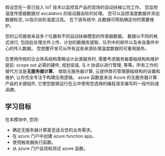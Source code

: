 假设您在一家已投入 IoT 技术以监控其产品的现场的自动扶梯公司工作。 您监控温度传感器数据对 escalators 的驱动器齿轮的处理。 您可以监控温度数据并添加数据标志, 以指示齿轮温度过高。 在下游系统中, 此数据可帮助确定何时需要维护。

您的公司接收来自多个位置和不同自动扶梯模型的传感器数据。 数据以不同的格式进行, 包括批处理文件上传、计划的数据库提取、队列中的邮件以及来自事件中心的传入数据。 您想要开发可从所有这些来源处理温度数据的可重用服务。

在使用传统的企业体系结构策略设计此类服务时, 需要考虑服务器基础结构和维护提前: scope out 必需的硬件, 规划安装, 与 it 协调以进行管理, 等等。所有工作的替代方法是**无服务器计算**。 借助无服务器计算, 云提供商可管理基础结构的设置和维护, 让你完全专注于构建应用逻辑。 azure 函数是来自 Azure 的无服务器计算产品的关键组件, 它使您能够运行在云中使用您选择的编程语言编写的一段代码或*函数*。

## <a name="learning-objectives"></a>学习目标

在本模块中, 您将:

- 确定无服务器计算是否适合您的业务需求。
- 在 azure 门户中创建 azure function app。
- 使用触发器执行函数。
- 从 azure 门户监视和测试 azure 函数。
